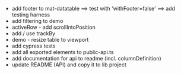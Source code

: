 * add footer to mat-datatable
  ==> test with 'withFooter=false'
  ==> add testing harness
* add filtering to demo
* activeRow - add scrollIntoPosition
* add / use trackBy
* demo - resize table to viewport
* add cypress tests
* add all exported elements to public-api.ts
* add documentation for api to readme (incl. columnDefinition)
* update README (API) and copy it to lib project
